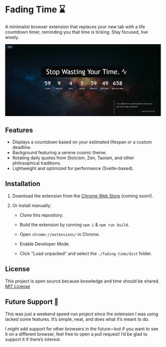 # Fading Time ⌛

A minimalist browser extension that replaces your new tab with a life countdown timer, reminding you that time is ticking. Stay focused, live wisely.

![screenshot](.\src\assets\ss.png)

## Features

- Displays a countdown based on your estimated lifespan or a custom deadline.
- Background featuring a serene cosmic theme.
- Rotating daily quotes from Stoicism, Zen, Taoism, and other philosophical traditions.
- Lightweight and optimized for performance (Svelte-based).

## Installation

1. Download the extension from the [Chrome Web Store](#) (coming soon!).
2. Or install manually:

   - Clone this repository.
   - Build the extension by running `npm i` & `npm run build`.

   - Open `chrome://extensions/` in Chrome.

   - Enable Developer Mode.

   - Click "Load unpacked" and select the `./fading-time/dist` folder.

## License

This project is open source because knowledge and time should be shared.
[MIT License](./LICENSE.md)

## Future Support 🚀

This was just a weekend speed-run project since the extension I was using lacked some features. It’s simple, neat, and does what it’s meant to do.

I _might_ add support for other browsers in the future—but if you want to see it on a different browser, feel free to open a pull request! I’d be glad to support it if there’s interest.
